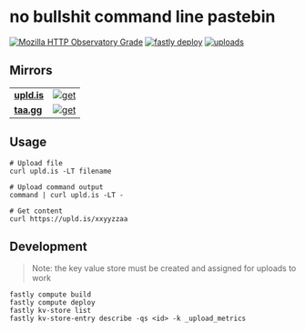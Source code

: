 # no bullshit command line pastebin

[![Mozilla HTTP Observatory Grade](https://img.shields.io/mozilla-observatory/grade-score/upld.is?style=for-the-badge)](https://developer.mozilla.org/en-US/observatory/analyze?host=upld.is)
[![fastly deploy](https://img.shields.io/github/actions/workflow/status/ozwaldorf/upld.is/fastly.yaml?style=for-the-badge&label=CI%2FCD)](https://github.com/ozwaldorf/upld.is/actions/workflows/fastly.yaml)
[![uploads](https://img.shields.io/badge/dynamic/json?url=https%3A%2F%2Fupld.is%2Fjson&query=%24.uploads&style=for-the-badge&label=uploads)](https://upld.is/json)

## Mirrors

|                                |   |
| ------------------------------ | - |
| [**upld.is**](https://upld.is) | [![get](https://img.shields.io/website?url=https%3A%2F%2Fupld.is&label=)](https://upld.is) |
| [**taa.gg**](https://taa.gg)   | [![get](https://img.shields.io/website?url=https%3A%2F%2Ftaa.gg&label=)](https://taa.gg)   |

## Usage

```
# Upload file
curl upld.is -LT filename

# Upload command output
command | curl upld.is -LT -

# Get content
curl https://upld.is/xxyyzzaa
```

## Development

> Note: the key value store must be created and assigned for uploads to work

```
fastly compute build
fastly compute deploy
fastly kv-store list
fastly kv-store-entry describe -qs <id> -k _upload_metrics
```
